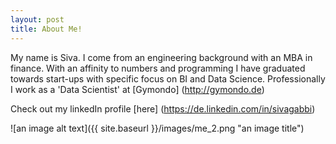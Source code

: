 ```yaml
---
layout: post
title: About Me!
---
```



My name is Siva. I come from an engineering background with an MBA in finance. 
With an affinity to numbers and programming I have graduated towards start-ups with specific focus on BI and Data Science. Professionally I work as a 'Data Scientist' at [Gymondo] (http://gymondo.de)

Check out my linkedIn profile [here] (https://de.linkedin.com/in/sivagabbi)

![an image alt text]({{ site.baseurl }}/images/me_2.png "an image title")